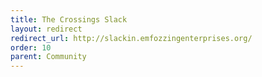 ```yaml
---
title: The Crossings Slack
layout: redirect
redirect_url: http://slackin.emfozzingenterprises.org/
order: 10
parent: Community
---
```


